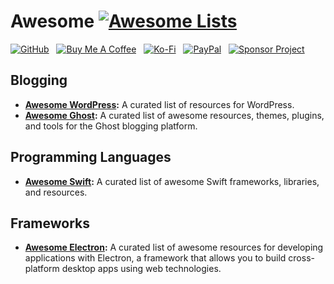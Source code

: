 # Awesome [![Awesome Lists](https://srv-cdn.himpfen.io/badges/awesome-lists/awesomelists-flat.svg)](https://github.com/brandonhimpfen/awesome)

[![GitHub](https://srv-cdn.himpfen.io/badges/github/github-flat.svg)](https://github.com/sponsors/brandonhimpfen/) &nbsp; [![Buy Me A Coffee](https://srv-cdn.himpfen.io/badges/buymeacoffee/buymeacoffee-flat.svg)](https://www.buymeacoffee.com/brandonhimpfen) &nbsp; [![Ko-Fi](https://srv-cdn.himpfen.io/badges/kofi/kofi-flat.svg)](https://ko-fi.com/brandonhimpfen) &nbsp; [![PayPal](https://srv-cdn.himpfen.io/badges/paypal/paypal-flat.svg)](https://paypal.me/brandonhimpfen) &nbsp; [![Sponsor Project](https://srv-cdn.himpfen.io/badges/sponsor-project/sponsor-project-flat.svg)](https://brandon.tiny.us/donate)

## Blogging

* **[Awesome WordPress](https://github.com/brandonhimpfen/awesome-wordpress):** A curated list of resources for WordPress.
* **[Awesome Ghost](https://github.com/brandonhimpfen/awesome-ghost):** A curated list of awesome resources, themes, plugins, and tools for the Ghost blogging platform.

## Programming Languages

* **[Awesome Swift](https://github.com/brandonhimpfen/awesome-swift):** A curated list of awesome Swift frameworks, libraries, and resources.

## Frameworks

* **[Awesome Electron](https://github.com/brandonhimpfen/awesome-electron):** A curated list of awesome resources for developing applications with Electron, a framework that allows you to build cross-platform desktop apps using web technologies.
